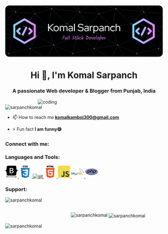 ![Header](https://github.com/sarpanchkomal/sarpanchkomal/blob/main/github-header-image.png)

<h1 align="center">Hi 👋, I'm Komal Sarpanch</h1>
<h3 align="center">A passionate Web developer & Blogger from Punjab, India</h3>

<img align="right" src="https://user-images.githubusercontent.com/55389276/140866485-8fb1c876-9a8f-4d6a-98dc-08c4981eaf70.gif" width="400" alt="coding">

<p align="left"> <img src="https://komarev.com/ghpvc/?username=sarpanchkomal&label=Profile%20views&color=0e75b6&style=flat" alt="sarpanchkomal" /> </p>

- 📫 How to reach me **komalkamboj300@gmail.com**

- ⚡ Fun fact **I am funny😅**

<h3 align="left">Connect with me:</h3>
<p align="left">
</p>

<h3 align="left">Languages and Tools:</h3>
<p align="left"> <a href="https://getbootstrap.com" target="_blank" rel="noreferrer"> <img src="https://raw.githubusercontent.com/devicons/devicon/master/icons/bootstrap/bootstrap-plain-wordmark.svg" alt="bootstrap" width="40" height="40"/> </a> <a href="https://www.w3schools.com/css/" target="_blank" rel="noreferrer"> <img src="https://raw.githubusercontent.com/devicons/devicon/master/icons/css3/css3-original-wordmark.svg" alt="css3" width="40" height="40"/> </a> <a href="https://git-scm.com/" target="_blank" rel="noreferrer"> <img src="https://www.vectorlogo.zone/logos/git-scm/git-scm-icon.svg" alt="git" width="40" height="40"/> </a> <a href="https://www.w3.org/html/" target="_blank" rel="noreferrer"> <img src="https://raw.githubusercontent.com/devicons/devicon/master/icons/html5/html5-original-wordmark.svg" alt="html5" width="40" height="40"/> </a> <a href="https://developer.mozilla.org/en-US/docs/Web/JavaScript" target="_blank" rel="noreferrer"> <img src="https://raw.githubusercontent.com/devicons/devicon/master/icons/javascript/javascript-original.svg" alt="javascript" width="40" height="40"/> </a> <a href="https://www.mysql.com/" target="_blank" rel="noreferrer"> <img src="https://raw.githubusercontent.com/devicons/devicon/master/icons/mysql/mysql-original-wordmark.svg" alt="mysql" width="40" height="40"/> </a> <a href="https://www.php.net" target="_blank" rel="noreferrer"> <img src="https://raw.githubusercontent.com/devicons/devicon/master/icons/php/php-original.svg" alt="php" width="40" height="40"/> </a> </p>

<h3 align="left">Support:</h3>
<p><a href="https://www.buymeacoffee.com/sarpanchkomal"> <img align="left" src="https://cdn.buymeacoffee.com/buttons/v2/default-yellow.png" height="50" width="210" alt="sarpanchkomal" /></a></p><br><br>

<p><img align="left" src="https://github-readme-stats.vercel.app/api/top-langs?username=sarpanchkomal&show_icons=true&locale=en&layout=compact" alt="sarpanchkomal" /></p>

<p>&nbsp;<img align="center" src="https://github-readme-stats.vercel.app/api?username=sarpanchkomal&show_icons=true&locale=en" alt="sarpanchkomal" /></p>

<p><img align="center" src="https://github-readme-streak-stats.herokuapp.com/?user=sarpanchkomal&" alt="sarpanchkomal" /></p>
